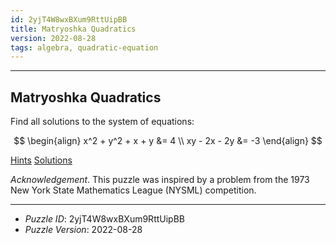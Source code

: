 ```yaml
---
id: 2yjT4W8wxBXum9RttUipBB
title: Matryoshka Quadratics
version: 2022-08-28
tags: algebra, quadratic-equation
---
```


--------------------------------------------------------------------------------------------

## Matryoshka Quadratics

Find all solutions to the system of equations:

$$
\begin{align}
x^2 + y^2 + x + y &= 4 \\
xy - 2x - 2y &= -3
\end{align}
$$

[Hints](2yjT4W8wxBXum9RttUipBB-hints.md)
[Solutions](2yjT4W8wxBXum9RttUipBB-solutions.md)

_Acknowledgement_. This puzzle was inspired by a problem from the 1973 New York State
Mathematics League (NYSML) competition.

--------------------------------------------------------------------------------------------

* _Puzzle ID_: 2yjT4W8wxBXum9RttUipBB
* _Puzzle Version_: 2022-08-28
